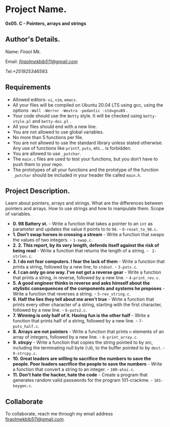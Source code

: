 # Project Name.
**0x05. C - Pointers, arrays and strings**

## Author's Details.
Name: *Firaol Mk.*

Email: *firaolmekbib511@gmail.com*

Tel:*+251925346593.*

##  Requirements
*   Allowed editors: `vi`, `vim`, `emacs`.
*   All your files will be compiled on Ubuntu 20.04 LTS using gcc, using the options `-Wall -Werror -Wextra -pedantic -std=gnu89` .
*   Your code should use the `Betty` style. It will be checked using `betty-style.pl` and `betty-doc.pl` .
*   All your files should end with a new line.
*   You are not allowed to use global variables.
*   No more than 5 functions per file.
*   You are not allowed to use the standard library unless stated otherwise. Any use of functions like  `printf`, `puts`, etc… is forbidden.
*   You are allowed to use `_putchar`.
*   The `main.c` files are used to test your functions, but you don’t have to push them to your repo.
*   The prototypes of all your functions and the prototype of the function `_putchar` should be included in your header file called `main.h`.

## Project Description.
Learn about pointers, arrays and strings. What are the differences between pointers and arrays. How to use strings and how to manipulate them. Scope of variables.

* **0. 98 Battery st.** - Write a function that takes a pointer to an `int` as parameter and updates the value it points to to `98`. - `0-reset_to_98.c`.
* **1. Don't swap horses in crossing a stream** - Write a function that swaps the values of two integers. - `1-swap.c`.
* **2. 2. This report, by its very length, defends itself against the risk of being read** - Write a function that returns the length of a string. - ` 2-strlen.c`.
* **3. I do not fear computers. I fear the lack of them** - Write a function that prints a string, followed by a new line, to `stdout`. - `3-puts.c`.
* **4. I can only go one way. I've not got a reverse gear** - Write a function that prints a string, in reverse, followed by a new line. - `4-print_rev.c`.
* **5. A good engineer thinks in reverse and asks himself about the stylistic consequences of the components and systems he proposes** - Write a function that reverses a string. - `5-rev_string.c`.
* **6. Half the lies they tell about me aren't true** - Write a function that prints every other character of a string, starting with the first character, followed by a new line. - `6-puts2.c`.
* **7. Winning is only half of it. Having fun is the other half** - Write a function that prints half of a string, followed by a new line. - `7-puts_half.c`.
* **8. Arrays are not pointers** - Write a function that prints `n` elements of an array of integers, followed by a new line. - `8-print_array.c`.
* **9. strcpy** - Write a function that copies the string pointed to by src, including the terminating null byte (`\0`), to the buffer pointed to by `dest`. - `9-strcpy.c`.
* **10. Great leaders are willing to sacrifice the numbers to save the people. Poor leaders sacrifice the people to save the numbers** - Write a function that convert a string to an integer. - `100-atoi.c`.
* **11. Don't hate the hacker, hate the code** - Create a program that generates random valid passwords for the program 101-crackme. - `101-keygen.c`.


## Collaborate

To collaborate, reach me through my email address firaolmekbib511@gmail.com.
